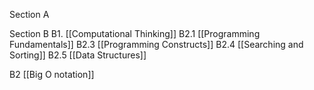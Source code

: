 Section A

Section B
B1. [[Computational Thinking]]
B2.1 [[Programming Fundamentals]]
B2.3 [[Programming Constructs]]
B2.4 [[Searching and Sorting]]
B2.5 [[Data Structures]]

B2 [[Big O notation]]
